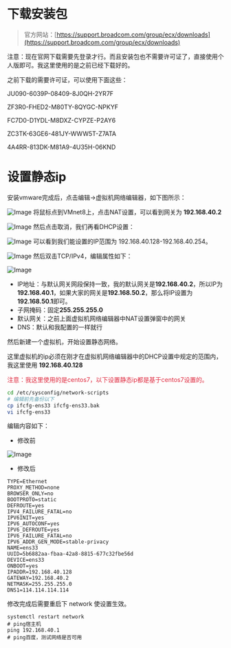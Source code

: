 # 下载安装包
> 官方网站：[https://support.broadcom.com/group/ecx/downloads](https://support.broadcom.com/group/ecx/downloads)
>

注意：现在官网下载需要先登录才行。而且安装包也不需要许可证了，直接使用个人版即可。我这里使用的是之前已经下载好的。

之前下载的需要许可证，可以使用下面这些：

JU090-6039P-08409-8J0QH-2YR7F

ZF3R0-FHED2-M80TY-8QYGC-NPKYF

FC7D0-D1YDL-M8DXZ-CYPZE-P2AY6

ZC3TK-63GE6-481JY-WWW5T-Z7ATA

4A4RR-813DK-M81A9-4U35H-06KND

# 设置静态ip
安装vmware完成后，点击编辑->虚拟机网络编辑器，如下图所示：

![Image](./images/01-安装虚拟机/1723602523176-3cd2d916-22d4-4b19-883a-f6fcf8ea8888.png)
将鼠标点到VMnet8上，点击NAT设置，可以看到网关为 **192.168.40.2**

![Image](./images/01-安装虚拟机/1723602629990-235b9adf-2f03-4dfa-8125-4f0072aa3c4d.png)
然后点击取消，我们再看DHCP设置：

![Image](./images/01-安装虚拟机/1723602698304-e23af2a1-c680-4391-8982-8fa7f46f2f95.png)
可以看到我们能设置的IP范围为 192.168.40.128-192.168.40.254。

![Image](./images/01-安装虚拟机/1723602855250-0f105cd8-01a0-443c-8306-27e3521e838f.png)
然后双击TCP/IPv4，编辑属性如下：

![Image](./images/01-安装虚拟机/1723602896933-409a765b-0055-41e0-a382-a23b4c8c72cb.png)
+ IP地址：与默认网关网段保持一致，我的默认网关是**192.168.40.2**，所以IP为**192.168.40.1**，如果大家的网关是**192.168.50.2**，那么将IP设置为**192.168.50.1**即可。
+ 子网掩码：固定**255.255.255.0**
+ 默认网关：之前上面虚拟机网络编辑器中NAT设置弹窗中的网关
+ DNS：默认和我配置的一样就行

然后新建一个虚拟机，开始设置静态网络。

这里虚拟机的ip必须在刚才在虚拟机网络编辑器中的DHCP设置中规定的范围内，我这里使用 **192.168.40.128**

<font style="color:#DF2A3F;">注意：我这里使用的是centos7，以下设置静态ip都是基于centos7设置的。</font>

```bash
cd /etc/sysconfig/network-scripts
# 编辑前先备份以下
cp ifcfg-ens33 ifcfg-ens33.bak
vi ifcfg-ens33
```

编辑内容如下：

+ 修改前

![Image](./images/01-安装虚拟机/1723604930239-c2c86f79-15a7-49c6-82c8-3951c66eb396.png)
+ 修改后

```plain
TYPE=Ethernet
PROXY_METHOD=none
BROWSER_ONLY=no
BOOTPROTO=static
DEFROUTE=yes
IPV4_FAILURE_FATAL=no
IPV6INIT=yes
IPV6_AUTOCONF=yes
IPV6_DEFROUTE=yes
IPV6_FAILURE_FATAL=no
IPV6_ADDR_GEN_MODE=stable-privacy
NAME=ens33
UUID=5b6882aa-fbaa-42a8-8815-677c32fbe56d
DEVICE=ens33
ONBOOT=yes
IPADDR=192.168.40.128
GATEWAY=192.168.40.2
NETMASK=255.255.255.0
DNS1=114.114.114.114
```

修改完成后需要重启下 network 使设置生效。

```plain
systemctl restart network
# ping宿主机
ping 192.168.40.1
# ping百度，测试网络是否可用
```

